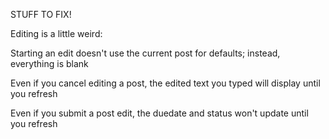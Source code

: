 STUFF TO FIX!

Editing is a little weird:

 Starting an edit doesn't use the current post for defaults; instead, everything is blank

 Even if you cancel editing a post, the edited text you typed will display until you refresh
 
 Even if you submit a post edit, the duedate and status won't update until you refresh
